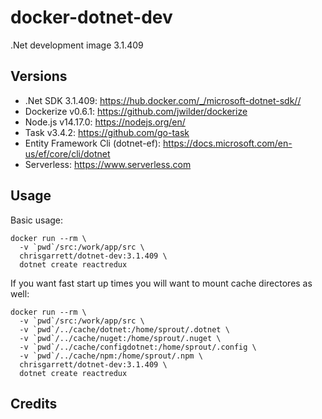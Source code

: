 # docker-dotnet-dev

.Net development image 3.1.409

## Versions
- .Net SDK 3.1.409: https://hub.docker.com/_/microsoft-dotnet-sdk//
- Dockerize v0.6.1: https://github.com/jwilder/dockerize
- Node.js v14.17.0: https://nodejs.org/en/
- Task v3.4.2: https://github.com/go-task
- Entity Framework Cli (dotnet-ef): https://docs.microsoft.com/en-us/ef/core/cli/dotnet
- Serverless: https://www.serverless.com 

## Usage

Basic usage:
```
docker run --rm \
  -v `pwd`/src:/work/app/src \
  chrisgarrett/dotnet-dev:3.1.409 \
  dotnet create reactredux
```

If you want fast start up times you will want to mount cache directores as well:
```
docker run --rm \
  -v `pwd`/src:/work/app/src \
  -v `pwd`/../cache/dotnet:/home/sprout/.dotnet \
  -v `pwd`/../cache/nuget:/home/sprout/.nuget \
  -v `pwd`/../cache/configdotnet:/home/sprout/.config \
  -v `pwd`/../cache/npm:/home/sprout/.npm \
  chrisgarrett/dotnet-dev:3.1.409 \
  dotnet create reactredux
```

## Credits
